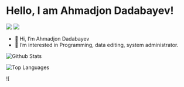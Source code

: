 <h1>Hello, I am Ahmadjon Dadabayev!</h1>

<img src="https://img.shields.io/badge/-HTML-e34f26?logo=html5&logoColor=fff"> <img src="https://img.shields.io/badge/-PHP-fff?logo=PHP&logoColor=fff">

- 👋 Hi, I’m Ahmadjon Dadabayev
- 👀 I’m interested in Programming, data editing, system administrator.

![Github Stats](https://github-readme-stats.vercel.app/api?username=Akhmadjonuz&count_private=false&show_icons=true&theme=radical)

![Top Languages](https://github-readme-stats.vercel.app/api/top-langs/?username=Akhmadjonuz&show_icons=true&theme=radical)

![
